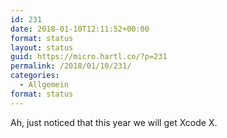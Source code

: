 ```yaml
---
id: 231
date: 2018-01-10T12:11:52+00:00
format: status
layout: status
guid: https://micro.hartl.co/?p=231
permalink: /2018/01/10/231/
categories:
  - Allgemein
format: status
---
```

Ah, just noticed that this year we will get Xcode X.